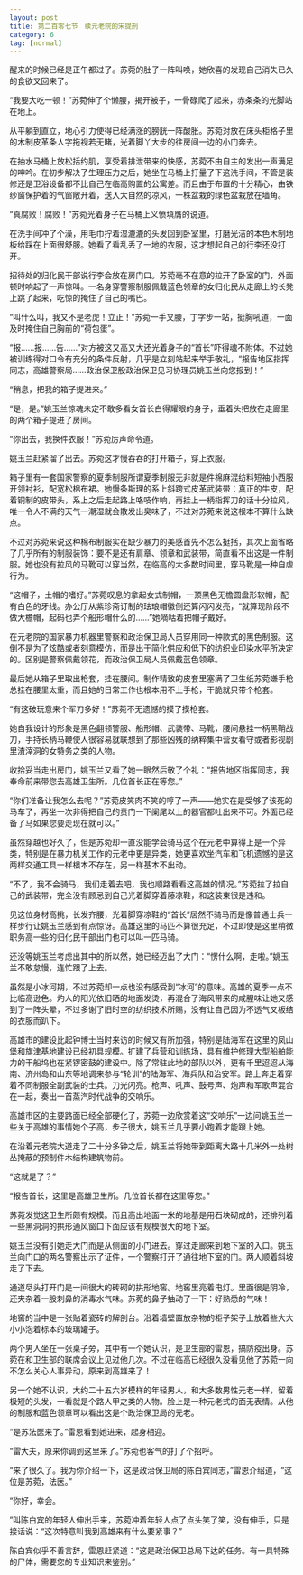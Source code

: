 ```yaml
---
layout: post
title: 第二百零七节　续元老院的宋提刑
category: 6
tag: [normal]
---
```


醒来的时候已经是正午都过了。苏菀的肚子一阵叫唤，她欣喜的发现自己消失已久的食欲又回来了。

“我要大吃一顿！”苏菀伸了个懒腰，揭开被子，一骨碌爬了起来，赤条条的光脚站在地上。

从平躺到直立，地心引力使得已经满涨的膀胱一阵酸胀。苏菀对放在床头柜格子里的木制皮革条人字拖视若无睹，光着脚丫大步的往房间一边的小门奔去。

在抽水马桶上放松括约肌，享受着排泄带来的快感，苏菀不由自主的发出一声满足的呻吟。在初步解决了生理压力之后，她坐在马桶上打量了下这洗手间，不管是装修还是卫浴设备都不比自己在临高购置的公寓差。而且由于布置的十分精心，由铁纱窗保护着的气窗敞开着，送入大自然的凉风，一株盆栽的绿色盆栽放在墙角。

“真腐败！腐败！”苏菀光着身子在马桶上义愤填膺的说道。

在洗手间冲了个澡，用毛巾拧着湿漉漉的头发回到卧室里，打磨光洁的本色木制地板给踩在上面很舒服。她看了看乱丢了一地的衣服，这才想起自己的行李还没打开。

招待处的归化民干部说行李会放在房门口。苏菀毫不在意的拉开了卧室的门，外面顿时响起了一声惊叫。一名身穿警察制服佩戴蓝色领章的女归化民从走廊上的长凳上跳了起来，吃惊的掩住了自己的嘴巴。

“叫什么叫，我又不是老虎！立正！”苏菀一手叉腰，丁字步一站，挺胸吼道，一面及时掩住自己胸前的“荷包蛋”。

“报……报……告……”对方被这又高又大还光着身子的“首长”吓得魂不附体。不过她被训练得对口令有充分的条件反射，几乎是立刻站起来举手敬礼，“报告地区指挥同志，高雄警察局……政治保卫股政治保卫见习协理员姚玉兰向您报到！”

“稍息，把我的箱子提进来。”

“是，是。”姚玉兰惊魂未定不敢多看女首长白得耀眼的身子，垂着头把放在走廊里的两个箱子提进了房间。

“你出去，我换件衣服！”苏菀厉声命令道。

姚玉兰赶紧溜了出去。苏菀这才慢吞吞的打开箱子，穿上衣服。

箱子里有一套国家警察的夏季制服所谓夏季制服无非就是件棉麻混纺料短袖小西服开领衬衫，配宽松棉布裙。她慢条斯理的系上斜跨式皮革武装带：真正的牛皮，配着铜制的皮带头，系上之后走起路上咯吱作响，再挂上一柄指挥刀的话十分拉风，唯一令人不满的天气一潮湿就会散发出臭味了，不过对苏菀来说这根本不算什么缺点。

不过对苏菀来说这种棉布制服实在缺少暴力的美感首先不怎么挺括，其次上面省略了几乎所有的制服装饰：要不是还有肩章、领章和武装带，简直看不出这是一件制服。她也没有拉风的马靴可以穿当然，在临高的大多数时间里，穿马靴是一种自虐行为。

“这帽子，土帽的嗜好。”苏菀叹息的拿起女式制帽，一顶黑色无檐圆盘形软帽，配有白色的牙线。办公厅从紫珍斋订制的珐琅帽徽倒还算闪闪发亮，“就算现阶段不做大檐帽，起码也弄个船形帽什么的……”她嘀咕着把帽子戴好。

在元老院的国家暴力机器里警察和政治保卫局人员穿用同一种款式的黑色制服。这倒不是为了炫酷或者刻意模仿，而是出于简化供应和低下的纺织业印染水平所决定的。区别是警察佩戴领花，而政治保卫局人员佩戴蓝色领章。

最后她从箱子里取出枪套，挂在腰间。制作精致的皮套里塞满了卫生纸苏菀嫌手枪总挂在腰里太重，而且她的日常工作也根本用不上手枪，干脆就只带个枪套。

“有这破玩意来个军刀多好！”苏菀不无遗憾的摸了摸枪套。

她自我设计的形象是黑色翻领警服、船形帽、武装带、马靴，腰间悬挂一柄黑鞘战刀，手持长柄马鞭使人很容易就联想到了那些凶残的纳粹集中营女看守或者影视剧里渣滓洞的女特务之类的人物。

收拾妥当走出房门，姚玉兰又看了她一眼然后敬了个礼：“报告地区指挥同志，我奉命前来带您去高雄卫生所。几位首长正在等您。”

“你们准备让我怎么去呢？”苏菀皮笑肉不笑的哼了一声――她实在是受够了该死的马车了，再坐一次非得把自己的贲门一下阑尾以上的器官都吐出来不可。外面已经备了马如果您要走现在就可以。”

虽然穿越也好久了，但是苏菀却一直没能学会骑马这个在元老中算得上是一个异类，特别是在暴力机关工作的元老中更是异类，她更喜欢坐汽车和飞机遗憾的是这两样交通工具一样根本不存在，另一样基本不出动。

“不了，我不会骑马，我们走着去吧，我也顺路看看这高雄的情况。”苏菀拉了拉自己的武装带，完全没有顾忌到自己光着脚穿着藤凉鞋，和这装束很是违和。

见这位身材高挑，长发齐腰，光着脚穿凉鞋的“首长”居然不骑马而是像普通士兵一样步行让姚玉兰感到有点惊讶。高雄这里的马匹不算很充足，不过即使是这里稍微职务高一些的归化民干部出门也可以叫一匹马骑。

还没等姚玉兰考虑出其中的所以然，她已经迈出了大门：“愣什么啊，走啦。”姚玉兰不敢怠慢，连忙跟了上去。

虽然是小冰河期，不过苏菀却一点也没有感受到“冰河”的意味。高雄的夏季一点不比临高逊色。灼人的阳光依旧晒的地面发烫，再混合了海风带来的咸腥味让她又感到了一阵头晕，不过多谢了旧时空的纺织技术所赐，没有让自己因为不透气又板结的衣服而趴下。

高雄市的建设比起钟博士当时来访的时候又有所加强，特别是陆海军在这里的凤山堡和旗津基地建设已经初具规模。扩建了兵营和训练场，具有维护修理大型船舶能力的干船坞也在紧锣密鼓的建设中。除了常驻此地的部队以外，更有千里迢迢从海南、济州岛和山东等地调来参与“轮训”的陆海军、海兵队和治安军。路上奔走着穿着不同制服全副武装的士兵。刀光闪亮。枪声、吼声、鼓号声、炮声和军歌声混合在一起，奏出一首蒸汽时代战争的交响乐。

高雄市区的主要路面已经全部硬化了，苏菀一边欣赏着这“交响乐”一边问姚玉兰一些关于高雄的事情她个子高，步子很大，姚玉兰几乎要小跑着才能跟上她。

在沿着元老院大道走了二十分多钟之后，姚玉兰将她带到距离大路十几米外一处树丛掩蔽的预制件木结构建筑物前。

“这就是了？”

“报告首长，这里是高雄卫生所。几位首长都在这里等您。”

苏菀发觉这卫生所颇有规模。而且高出地面一米的地基是用石块砌成的，还排列着一些黑洞洞的拱形通风窗口下面应该有规模很大的地下室。

姚玉兰没有引她走大门而是从侧面的小门进去。穿过走廊来到地下室的入口。姚玉兰向门口的两名警察出示了证件，一个警察打开了通往地下室的门。两人顺着斜坡走了下去。

通道尽头打开门是一间很大的砖砌的拱形地窖。地窖里亮着电灯。里面很是阴冷，还夹杂着一股刺鼻的消毒水气味。苏菀的鼻子抽动了一下：好熟悉的气味！

地窖的当中是一张贴着瓷砖的解剖台。沿着墙壁置放杂物的柜子架子上放着些大大小小泡着标本的玻璃罐子。

两个男人坐在一张桌子旁，其中有一个她认识，是卫生部的雷恩，搞防疫出身。苏菀在和卫生部的联席会议上见过他几次。不过在临高已经很久没看见他了苏菀一向不怎么关心人事异动，原来到高雄来了！

另一个她不认识，大约二十五六岁模样的年轻男人，和大多数男性元老一样，留着极短的头发，一看就是个路人甲之类的人物。脸上是一种元老式的面无表情。从他的制服和蓝色领章可以看出这是个政治保卫局的元老。

“是苏法医来了。”雷恩看到她进来，起身相迎。

“雷大夫，原来你调到这里来了。”苏菀也客气的打了个招呼。

“来了很久了。我为你介绍一下，这是政治保卫局的陈白宾同志，”雷恩介绍道，“这位是苏菀，法医。”

“你好，幸会。

”叫陈白宾的年轻人伸出手来，苏菀冲着年轻人点了点头笑了笑，没有伸手，只是接话说：“这次特意叫我到高雄来有什么要紧事？”

陈白宾似乎不善言辞，雷恩赶紧道：“这是政治保卫总局下达的任务。有一具特殊的尸体，需要您的专业知识来鉴别。”
